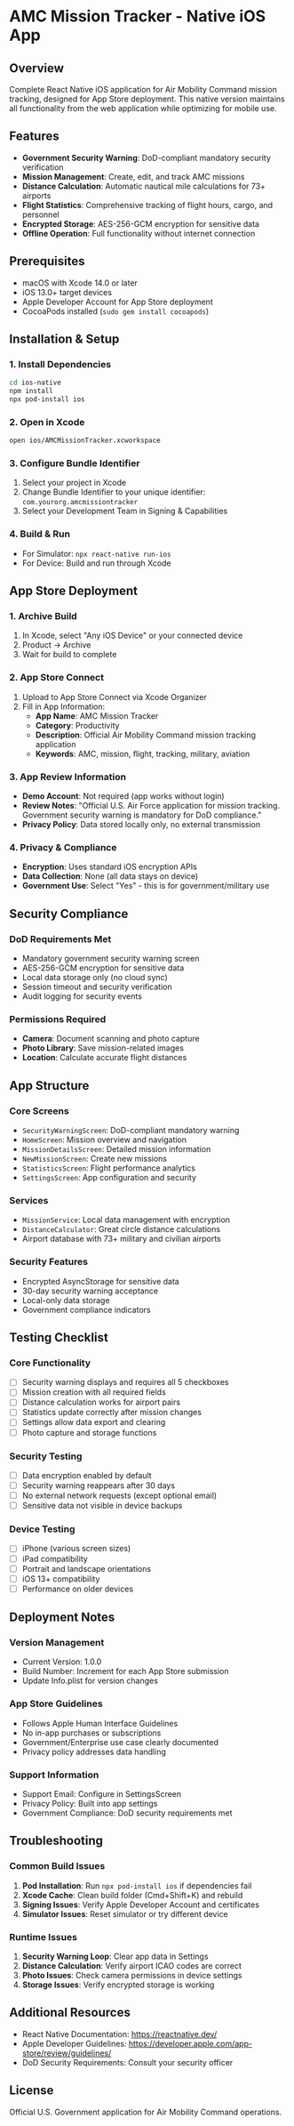 # AMC Mission Tracker - Native iOS App

## Overview
Complete React Native iOS application for Air Mobility Command mission tracking, designed for App Store deployment. This native version maintains all functionality from the web application while optimizing for mobile use.

## Features
- **Government Security Warning**: DoD-compliant mandatory security verification
- **Mission Management**: Create, edit, and track AMC missions
- **Distance Calculation**: Automatic nautical mile calculations for 73+ airports
- **Flight Statistics**: Comprehensive tracking of flight hours, cargo, and personnel
- **Encrypted Storage**: AES-256-GCM encryption for sensitive data
- **Offline Operation**: Full functionality without internet connection

## Prerequisites
- macOS with Xcode 14.0 or later
- iOS 13.0+ target devices
- Apple Developer Account for App Store deployment
- CocoaPods installed (`sudo gem install cocoapods`)

## Installation & Setup

### 1. Install Dependencies
```bash
cd ios-native
npm install
npx pod-install ios
```

### 2. Open in Xcode
```bash
open ios/AMCMissionTracker.xcworkspace
```

### 3. Configure Bundle Identifier
1. Select your project in Xcode
2. Change Bundle Identifier to your unique identifier: `com.yourorg.amcmissiontracker`
3. Select your Development Team in Signing & Capabilities

### 4. Build & Run
- For Simulator: `npx react-native run-ios`
- For Device: Build and run through Xcode

## App Store Deployment

### 1. Archive Build
1. In Xcode, select "Any iOS Device" or your connected device
2. Product → Archive
3. Wait for build to complete

### 2. App Store Connect
1. Upload to App Store Connect via Xcode Organizer
2. Fill in App Information:
   - **App Name**: AMC Mission Tracker
   - **Category**: Productivity
   - **Description**: Official Air Mobility Command mission tracking application
   - **Keywords**: AMC, mission, flight, tracking, military, aviation

### 3. App Review Information
- **Demo Account**: Not required (app works without login)
- **Review Notes**: "Official U.S. Air Force application for mission tracking. Government security warning is mandatory for DoD compliance."
- **Privacy Policy**: Data stored locally only, no external transmission

### 4. Privacy & Compliance
- **Encryption**: Uses standard iOS encryption APIs
- **Data Collection**: None (all data stays on device)
- **Government Use**: Select "Yes" - this is for government/military use

## Security Compliance

### DoD Requirements Met
- Mandatory government security warning screen
- AES-256-GCM encryption for sensitive data
- Local data storage only (no cloud sync)
- Session timeout and security verification
- Audit logging for security events

### Permissions Required
- **Camera**: Document scanning and photo capture
- **Photo Library**: Save mission-related images
- **Location**: Calculate accurate flight distances

## App Structure

### Core Screens
- `SecurityWarningScreen`: DoD-compliant mandatory warning
- `HomeScreen`: Mission overview and navigation
- `MissionDetailsScreen`: Detailed mission information
- `NewMissionScreen`: Create new missions
- `StatisticsScreen`: Flight performance analytics
- `SettingsScreen`: App configuration and security

### Services
- `MissionService`: Local data management with encryption
- `DistanceCalculator`: Great circle distance calculations
- Airport database with 73+ military and civilian airports

### Security Features
- Encrypted AsyncStorage for sensitive data
- 30-day security warning acceptance
- Local-only data storage
- Government compliance indicators

## Testing Checklist

### Core Functionality
- [ ] Security warning displays and requires all 5 checkboxes
- [ ] Mission creation with all required fields
- [ ] Distance calculation works for airport pairs
- [ ] Statistics update correctly after mission changes
- [ ] Settings allow data export and clearing
- [ ] Photo capture and storage functions

### Security Testing
- [ ] Data encryption enabled by default
- [ ] Security warning reappears after 30 days
- [ ] No external network requests (except optional email)
- [ ] Sensitive data not visible in device backups

### Device Testing
- [ ] iPhone (various screen sizes)
- [ ] iPad compatibility
- [ ] Portrait and landscape orientations
- [ ] iOS 13+ compatibility
- [ ] Performance on older devices

## Deployment Notes

### Version Management
- Current Version: 1.0.0
- Build Number: Increment for each App Store submission
- Update Info.plist for version changes

### App Store Guidelines
- Follows Apple Human Interface Guidelines
- No in-app purchases or subscriptions
- Government/Enterprise use case clearly documented
- Privacy policy addresses data handling

### Support Information
- Support Email: Configure in SettingsScreen
- Privacy Policy: Built into app settings
- Government Compliance: DoD security requirements met

## Troubleshooting

### Common Build Issues
1. **Pod Installation**: Run `npx pod-install ios` if dependencies fail
2. **Xcode Cache**: Clean build folder (Cmd+Shift+K) and rebuild
3. **Signing Issues**: Verify Apple Developer Account and certificates
4. **Simulator Issues**: Reset simulator or try different device

### Runtime Issues
1. **Security Warning Loop**: Clear app data in Settings
2. **Distance Calculation**: Verify airport ICAO codes are correct
3. **Photo Issues**: Check camera permissions in device settings
4. **Storage Issues**: Verify encrypted storage is working

## Additional Resources
- React Native Documentation: https://reactnative.dev/
- Apple Developer Guidelines: https://developer.apple.com/app-store/review/guidelines/
- DoD Security Requirements: Consult your security officer

## License
Official U.S. Government application for Air Mobility Command operations.